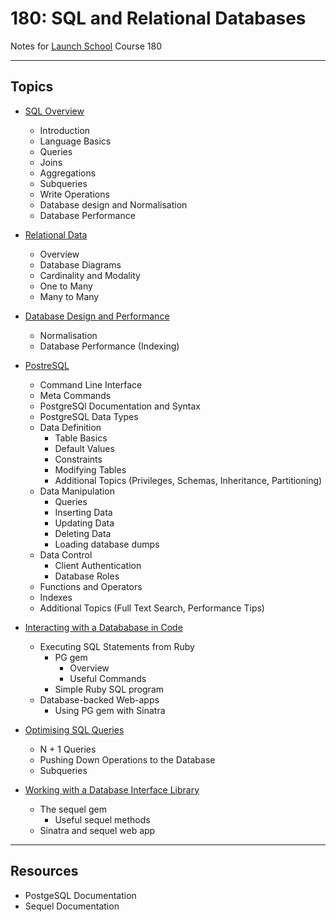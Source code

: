 # 180: SQL and Relational Databases

Notes for [Launch School](https://launchschool.com/) Course 180


--------

## Topics

  * [SQL Overview](sql_overview.md)
    * Introduction
    * Language Basics
    * Queries
    * Joins
    * Aggregations
    * Subqueries
    * Write Operations
    * Database design and Normalisation
    * Database Performance

  * [Relational Data](relational_data.md)
    * Overview
    * Database Diagrams
    * Cardinality and Modality
    * One to Many
    * Many to Many

  * [Database Design and Performance](database_design_performance.md)
    * Normalisation
    * Database Performance (Indexing)

  * [PostreSQL](postgresql.md)
    * Command Line Interface
    * Meta Commands
    * PostgreSQl Documentation and Syntax
    * PostgreSQL Data Types
    * Data Definition
      * Table Basics
      * Default Values
      * Constraints
      * Modifying Tables
      * Additional Topics (Privileges, Schemas, Inheritance, Partitioning)
    * Data Manipulation
      * Queries
      * Inserting Data
      * Updating Data
      * Deleting Data
      * Loading database dumps
    * Data Control
      * Client Authentication
      * Database Roles
    * Functions and Operators
    * Indexes
    * Additional Topics (Full Text Search, Performance Tips)

  * [Interacting with a Datababase in Code](interact_db_in_code.md)
    * Executing SQL Statements from Ruby
      * PG gem
        * Overview
        * Useful Commands
      * Simple Ruby SQL program
    * Database-backed Web-apps
      * Using PG gem with Sinatra

  * [Optimising SQL Queries](optimise_sql_queries.md)
    * N + 1 Queries
    * Pushing Down Operations to the Database
    * Subqueries

  * [Working with a Database Interface Library](db_interface_lib.md)
    * The sequel gem
      * Useful sequel methods
    * Sinatra and sequel web app

---------

## Resources

  * PostgeSQL Documentation
  * Sequel Documentation
